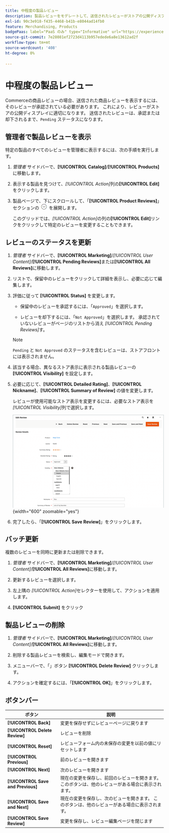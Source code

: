 ```yaml
---
title: 中程度の製品レビュー
description: 製品レビューをモデレートして、送信されたレビューがストアの公開ディスプレイに適切であることを確認する方法を説明します。
exl-id: 90c3e918-f435-4468-b41b-e8044ad14fb0
feature: Merchandising, Products
badgePaas: label="PaaS のみ" type="Informative" url="https://experienceleague.adobe.com/en/docs/commerce/user-guides/product-solutions" tooltip="Adobe Commerce on Cloud プロジェクト（Adobeが管理する PaaS インフラストラクチャ）およびオンプレミスプロジェクトにのみ適用されます。"
source-git-commit: 7e28081ef2723d4113b957edede6a8e13612ad2f
workflow-type: tm+mt
source-wordcount: '408'
ht-degree: 0%

---
```


# 中程度の製品レビュー

Commerceの商品レビューの場合、送信された商品レビューを表示するには、そのレビューが承認されている必要があります。 これにより、レビューがストアの公開ディスプレイに適切になります。 送信されたレビューは、承認または却下されるまで、`Pending` ステータスになります。

## 管理者で製品レビューを表示

特定の製品のすべてのレビューを管理者に表示するには、次の手順を実行します。

1. _管理者_ サイドバーで、**[!UICONTROL Catalog]**/**[!UICONTROL Products]** に移動します。

1. 表示する製品を見つけて、_[!UICONTROL Action]_&#x200B;列の&#x200B;**[!UICONTROL Edit]**&#x200B;をクリックします。

1. 製品ページで、下にスクロールして、「**[!UICONTROL Product Reviews]**」セクションの ![ 展開セレクター ](../assets/icon-display-expand.png) を展開します。

   このグリッドでは、_[!UICONTROL Action]_&#x200B;の列の&#x200B;**[!UICONTROL Edit]**&#x200B;リンクをクリックして特定のレビューを変更することもできます。

## レビューのステータスを更新

1. _管理者_ サイドバーで、**[!UICONTROL Marketing]**/_[!UICONTROL User Content]_/**[!UICONTROL Pending Reviews]**&#x200B;または&#x200B;**[!UICONTROL All Reviews]**&#x200B;に移動します。

1. リストで、保留中のレビューをクリックして詳細を表示し、必要に応じて編集します。

1. 評価に従って **[!UICONTROL Status]** を変更します。

   - 保留中のレビューを承認するには、「`Approved`」を選択します。

   - レビューを却下するには、「`Not Approved`」を選択します。 承認されていないレビューがページのリストから消え _[!UICONTROL Pending Reviews]_&#x200B;す。

   >[!NOTE]
   >
   >`Pending` と `Not Approved` のステータスを含むレビューは、ストアフロントには表示されません。

1. 該当する場合、異なるストア表示に表示される製品レビューの **[!UICONTROL Visibility]** を設定します。

1. 必要に応じて、**[!UICONTROL Detailed Rating]**、**[!UICONTROL Nickname]**、**[!UICONTROL Summary of Review]** の値を変更します。

   レビューが使用可能なストア表示を変更するには、必要なストア表示を _[!UICONTROL Visibility]_&#x200B;列で選択します。

   ![ レビューページを編集 ](./assets/edit-review-page.png){width="600" zoomable="yes"}

1. 完了したら、「**[!UICONTROL Save Review]**」をクリックします。

## バッチ更新

複数のレビューを同時に更新または削除できます。

1. _管理者_ サイドバーで、**[!UICONTROL Marketing]**/_[!UICONTROL User Content]_/**[!UICONTROL All Reviews]**&#x200B;に移動します。

1. 更新するレビューを選択します。

1. 左上隅の _[!UICONTROL Action]_&#x200B;セレクターを使用して、アクションを適用します。

1. **[!UICONTROL Submit]** をクリック

## 製品レビューの削除

1. _管理者_ サイドバーで、**[!UICONTROL Marketing]**/_[!UICONTROL User Content]_/**[!UICONTROL All Reviews]**&#x200B;に移動します。

1. 削除する製品レビューを検索し、編集モードで開きます。

1. メニューバーで、「」ボタン **[!UICONTROL Delete Review]** クリックします。

1. アクションを確定するには、「**[!UICONTROL OK]**」をクリックします。

## ボタンバー

| ボタン | 説明 |
|----------|--------------|
| **[!UICONTROL Back]** | 変更を保存せずにレビューページに戻ります |
| **[!UICONTROL Delete Review]** | レビューを削除 |
| **[!UICONTROL Reset]** | レビューフォーム内の未保存の変更を以前の値にリセットします |
| **[!UICONTROL Previous]** | 前のレビューを開きます |
| **[!UICONTROL Next]** | 次のレビューを開きます |
| **[!UICONTROL Save and Previous]** | 現在の変更を保存し、前回のレビューを開きます。 このボタンは、他のレビューがある場合に表示されます。 |
| **[!UICONTROL Save and Next]** | 現在の変更を保存し、次のビューを開きます。 このボタンは、他のレビューがある場合に表示されます。 |
| **[!UICONTROL Save Review]** | 変更を保存し、レビュー編集ページを閉じます |
